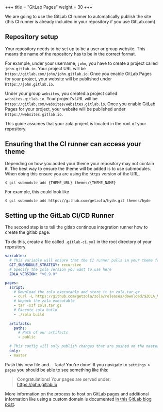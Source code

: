  +++
title = "GitLab Pages"
weight = 30
+++

We are going to use the GitLab CI runner to automatically publish the site (this CI runner is already included in your repository if you use GitLab.com).

## Repository setup

Your repository needs to be set up to be a user or group website. This means the name of the repository has to be in the correct format.

For example, under your username, `john`, you have to create a project called `john.gitlab.io`. Your project URL will be `https://gitlab.com/john/john.gitlab.io`. Once you enable GitLab Pages for your project, your website will be published under `https://john.gitlab.io`.

Under your group `websites`, you created a project called `websites.gitlab.io`. Your project’s URL will be `https://gitlab.com/websites/websites.gitlab.io`. Once you enable GitLab Pages for your project, your website will be published under `https://websites.gitlab.io`.


This guide assumes that your zola project is located in the root of your repository.

## Ensuring that the CI runner can access your theme

Depending on how you added your theme your repository may not contain it. The best way to ensure the theme will be added is to use
submodules. When doing this ensure you are using the `https` version of the URL.

```shell
$ git submodule add {THEME_URL} themes/{THEME_NAME}
```

For example, this could look like
```shell
$ git submodule add https://github.com/getzola/hyde.git themes/hyde
```

## Setting up the GitLab CI/CD Runner

The second step is to tell the gitlab continous integration runner how to create the gitlab page.

To do this, create a file called  `.gitlab-ci.yml` in the root directory of your repository.

```yaml
variables:
  # This variable will ensure that the CI runner pulls in your theme from the submodule
  GIT_SUBMODULE_STRATEGY: recursive  
  # Specify the zola version you want to use here
  ZOLA_VERSION: "v0.9.0"

pages:
  script:
    # Download the zola executable and store it in zola.tar.gz
    - curl -L https://github.com/getzola/zola/releases/download/$ZOLA_VERSION/zola-$ZOLA_VERSION-x86_64-unknown-linux-gnu.tar.gz > zola.tar.gz
    # Unpack the zola executable
    - tar -xzf zola.tar.gz
    # Execute zola build
    - ./zola build
    
  artifacts:
    paths:
      # Path of our artifacts
      - public
      
  # This config will only publish changes that are pushed on the master branch
  only:
  - master
```

Push this new file and... Tada! You're done! If you navigate to `settings > pages` you should be able to see something like this:

> Congratulations! Your pages are served under:  
https://john.gitlab.io

More information on the process to host on GitLab pages and additional information like using a custom domain is documented 
[in this GitLab blog post](https://about.gitlab.com/2016/04/07/gitlab-pages-setup/).
